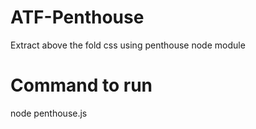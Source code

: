# ATF-Penthouse
Extract above the fold css using penthouse node module
# Command to run 
node penthouse.js
